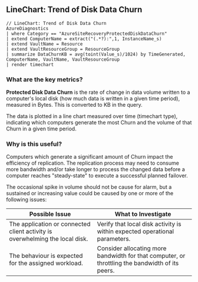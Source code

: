 ## LineChart: Trend of Disk Data Churn

```
// LineChart: Trend of Disk Data Churn
AzureDiagnostics
| where Category == "AzureSiteRecoveryProtectedDiskDataChurn"
| extend ComputerName = extract("(.*?):",1, InstanceName_s)
| extend VaultName = Resource
| extend VaultResourceGroup = ResourceGroup
| summarize DataChurnKB = avg(toint(Value_s)/1024) by TimeGenerated, ComputerName, VaultName, VaultResourceGroup
| render timechart
```

### What are the key metrics?

**Protected Disk Data Churn** is the rate of change in data volume written to a computer's local disk (how much data is written in a given time period), measured in Bytes. This is converted to KB in the query.

The data is plotted in a line chart measured over time (timechart type), indicating which computers generate the most Churn and the volume of that Churn in a given time period.

### Why is this useful?

Computers which generate a significant amount of Churn impact the efficiency of replication. The replication process may need to consume more bandwidth and/or take longer to process the changed data before a computer reaches "steady-state" to execute a successful planned failover.

The occasional spike in volume should not be cause for alarm, but a sustained or increasing value could be caused by one or more of the following issues:

| Possible Issue | What to Investigate |
| --- | --- | 
| The application or connected client activity is overwhelming the local disk. | Verify that local disk activity is within expected operational parameters. |
| The behaviour is expected for the assigned workload. | Consider allocating more bandwidth for that computer, or throttling the bandwidth of its peers. |
